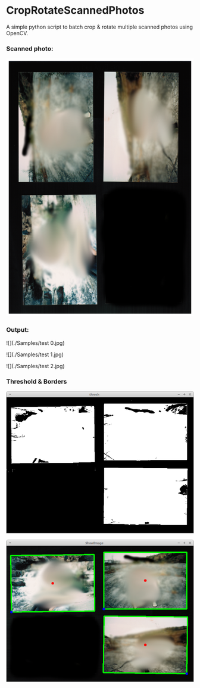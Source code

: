 # CropRotateScannedPhotos
A simple python script to batch crop &amp; rotate multiple scanned photos using OpenCV.

### Scanned photo:

![](./Samples/test.png)

### Output:

![](./Samples/test 0.jpg)

![](./Samples/test 1.jpg)

![](./Samples/test 2.jpg)

### Threshold & Borders

![](./Samples/thresh.png)

![](./Samples/centers.png)
